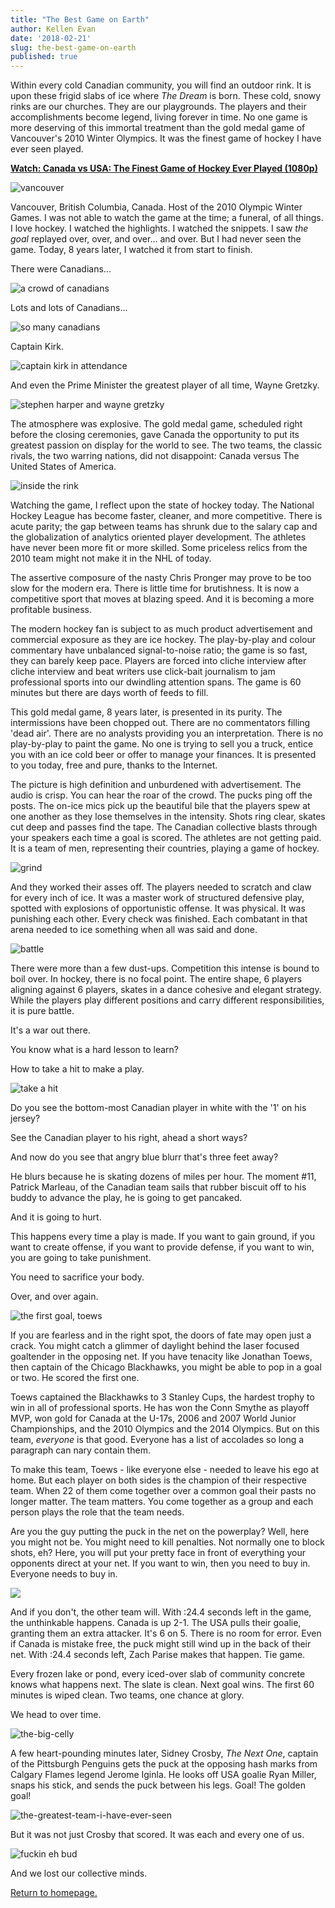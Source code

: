 ```yaml
---
title: "The Best Game on Earth"
author: Kellen Evan
date: '2018-02-21'
slug: the-best-game-on-earth
published: true
---
```


Within every cold Canadian community, you will find an outdoor rink. It is upon these frigid slabs of ice where _The Dream_ is born. These cold, snowy rinks are our churches. They are our playgrounds. The players and their accomplishments become legend, living forever in time. No one game is more deserving of this immortal treatment than the gold medal game of Vancouver's 2010 Winter Olympics. It was the finest game of hockey I have ever seen played.

**[Watch: Canada vs USA: The Finest Game of Hockey Ever Played (1080p)](https://www.youtube.com/watch?v=lmS-pztANow)**

![vancouver](/images/vancouver.png)

Vancouver, British Columbia, Canada. Host of the 2010 Olympic Winter Games. I was not able to watch the game at the time; a funeral, of all things. I love hockey. I watched the highlights. I watched the snippets. I saw _the goal_ replayed over, over, and over... and over. But I had never seen the game. Today, 8 years later, I watched it from start to finish.

There were Canadians...

![a crowd of canadians](/images/lots-of-canadians.png)

Lots and lots of Canadians...

![so many canadians](/images/lots-and-lots-of-canadians.png)

Captain Kirk.

![captain kirk in attendance](/images/captain-kirk.png)

And even the Prime Minister the greatest player of all time, Wayne Gretzky.

![stephen harper and wayne gretzky](/images/great-one-and-puffy-one.png)


The atmosphere was explosive. The gold medal game, scheduled right before the closing ceremonies, gave Canada the opportunity to put its greatest passion on display for the world to see. The two teams, the classic rivals, the two warring nations, did not disappoint: Canada versus The United States of America.

![inside the rink](/images/lots-of-canadians.png)

Watching the game, I reflect upon the state of hockey today. The National Hockey League has become faster, cleaner, and more competitive. There is acute parity; the gap between teams has shrunk due to the salary cap and the globalization of analytics oriented player development. The athletes have never been more fit or more skilled. Some priceless relics from the 2010 team might not make it in the NHL of today.

The assertive composure of the nasty Chris Pronger may prove to be too slow for the modern era. There is little time for brutishness. It is now a competitive sport that moves at blazing speed. And it is becoming a more profitable business.

The modern hockey fan is subject to as much product advertisement and commercial exposure as they are ice hockey. The play-by-play and colour commentary have unbalanced signal-to-noise ratio; the game is so fast, they can barely keep pace. Players are forced into cliche interview after cliche interview and beat writers use click-bait journalism to jam professional sports into our dwindling attention spans. The game is 60 minutes but there are days worth of feeds to fill.

This gold medal game, 8 years later, is presented in its purity. The intermissions have been chopped out. There are no commentators filling 'dead air'. There are no analysts providing you an interpretation. There is no play-by-play to paint the game. No one is trying to sell you a truck, entice you with an ice cold beer or offer to manage your finances. It is presented to you today, free and pure, thanks to the Internet.

The picture is high definition and unburdened with advertisement. The audio is crisp. You can hear the roar of the crowd. The pucks ping off the posts. The on-ice mics pick up the beautiful bile that the players spew at one another as they lose themselves in the intensity. Shots ring clear, skates cut deep and passes find the tape. The Canadian collective blasts through your speakers each time a goal is scored. The athletes are not getting paid. It is a team of men, representing their countries, playing a game of hockey.

![grind](/images/grind.png)

And they worked their asses off. The players needed to scratch and claw for every inch of ice. It was a master work of structured defensive play, spotted with explosions of opportunistic offense. It was physical. It was punishing each other. Every check was finished. Each combatant in that arena needed to ice something when all was said and done.

![battle](/images/battle.png)

There were more than a few dust-ups. Competition this intense is bound to boil over. In hockey, there is no focal point. The entire shape, 6 players aligning against 6 players, skates in a dance cohesive and elegant strategy. While the players play different positions and carry different responsibilities, it is pure battle.

It's a war out there.

You know what is a hard lesson to learn?

How to take a hit to make a play.

![take a hit](/images/take-a-hit.png)

Do you see the bottom-most Canadian player in white with the '1' on his jersey?

See the Canadian player to his right, ahead a short ways?

And now do you see that angry blue blurr that's three feet away?

He blurs because he is skating dozens of miles per hour. The moment #11, Patrick Marleau, of the Canadian team sails that rubber biscuit off to his buddy to advance the play, he is going to get pancaked.

And it is going to hurt.

This happens every time a play is made. If you want to gain ground, if you want to create offense, if you want to provide defense, if you want to win, you are going to take punishment.

You need to sacrifice your body.

Over, and over again.

![the first goal, toews](/images/toews.png)

If you are fearless and in the right spot, the doors of fate may open just a crack. You might catch a glimmer of daylight behind the laser focused goaltender in the opposing net. If you have tenacity like Jonathan Toews, then captain of the Chicago Blackhawks, you might be able to pop in a goal or two. He scored the first one.

Toews captained the Blackhawks to 3 Stanley Cups, the hardest trophy to win in all of professional sports. He has won the Conn Smythe as playoff MVP, won gold for Canada at the U-17s, 2006 and 2007 World Junior Championships, and the 2010 Olympics and the 2014 Olympics. But on this team, *everyone* is that good. Everyone has a list of accolades so long a paragraph can nary contain them.

To make this team, Toews - like everyone else - needed to leave his ego at home. But each player on both sides is the champion of their respective team. When 22 of them come together over a common goal their pasts no longer matter. The team matters. You come together as a group and each person plays the role that the team needs.

Are you the guy putting the puck in the net on the powerplay? Well, here you might not be. You might need to kill penalties. Not normally one to block shots, eh? Here, you will put your pretty face in front of everything your opponents direct at your net. If you want to win, then you need to buy in. Everyone needs to buy in.

![](/images/the-unthinkable.png)

And if you don't, the other team will. With :24.4 seconds left in the game, the unthinkable happens. Canada is up 2-1. The USA pulls their goalie, granting them an extra attacker. It's 6 on 5. There is no room for error. Even if Canada is mistake free, the puck might still wind up in the back of their net. With :24.4 seconds left, Zach Parise makes that happen. Tie game.

Every frozen lake or pond, every iced-over slab of community concrete knows what happens next. The slate is clean. Next goal wins. The first 60 minutes is wiped clean. Two teams, one chance at glory.

We head to over time.

![the-big-celly](/images/the-big-celly.png)

A few heart-pounding minutes later, Sidney Crosby, _The Next One_, captain of the Pittsburgh Penguins gets the puck at the opposing hash marks from Calgary Flames legend Jerome Iginla. He looks off USA goalie Ryan Miller, snaps his stick, and sends the puck between his legs. Goal! The golden goal!

![the-greatest-team-i-have-ever-seen](/images/the-champs.png)

But it was not just Crosby that scored. It was each and every one of us.

![fuckin eh bud](/images/mounties.png)

And we lost our collective minds.

[Return to homepage.](/)
